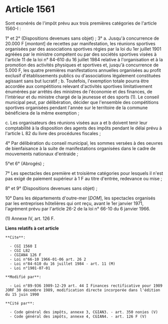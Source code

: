 # Article 1561

Sont exonérés de l'impôt prévu aux trois premières catégories de l'article 1560-I :

1° et 2° (Dispositions devenues sans objet) ;    3° a. Jusqu'à concurrence de 20.000 F [*montant*] de recettes par
manifestation, les réunions sportives organisées par des associations sportives régies par la loi du 1er juillet 1901 agréées
par le ministre compétent ou par des sociétés sportives visées à l'article 11 de la loi n° 84-610 du 16 juillet 1984 relative
à l'organisation et à la promotion des activités physiques et sportives et, jusqu'à concurrence de 5.000 F, les quatre
premières manifestations annuelles organisées au profit exclusif d'établissements publics ou d'associations légalement
constituées agissant sans but lucratif ;    b. Toutefois, l'exemption totale pourra être accordée aux compétitions relevant
d'activités sportives limitativement énumérées par arrêtés des ministres de l'économie et des finances, de l'intérieur et du
ministre chargé de la jeunesse et des sports (1).    Le conseil municipal peut, par délibération, décider que l'ensemble des
compétitions sportives organisées pendant l'année sur le territoire de la commune bénéficiera de la même exemption ;

c. Les organisateurs des réunions visées aux a et b doivent tenir leur comptabilité à la disposition des agents des impôts
pendant le délai prévu à l'article L 82 du livre des procédures fiscales ;

4° Par délibération du conseil municipal, les sommes versées à des oeuvres de bienfaisance à la suite de manifestations
organisées dans le cadre de mouvements nationaux d'entraide ;

5°et 6° (Abrogés) ;

7° Les spectacles des première et troisième catégories pour lesquels il n'est pas exigé de paiement supérieur à 1 F au titre
d'entrée, redevance ou mise ;

8° et 9° (Dispositions devenues sans objet) ;

10° Dans les départements d'outre-mer [*DOM*], les spectacles organisés par les entreprises hôtelières qui ont reçu, avant le
1er janvier 1971, l'agrément prévu par l'article 26-2 de la loi n° 66-10 du 6 janvier 1966.

(1) Annexe IV, art. 126 F.

**Liens relatifs à cet article**

	**Cite**:

	  - CGI 1560 I
	  - CGI L82
	  - CGIAN4 126 F
	  - Loi n°66-10 1966-01-06 art. 26 2
	  - Loi n°84-610 du 16 juillet 1984 - art. 11 (M)
	  - Loi n°1901-07-01

	**Modifié par**:

	  - Loi n°89-936 1989-12-29 art. 44 I Finances rectificative pour 1989 JORF 30 décembre 1989, modification directe incorporée dans l'édition du 15 juin 1990

	**Cité par**:

	  - Code général des impôts, annexe 3, CGIAN3. - art. 350 nonies (V)
	  - Code général des impôts, annexe 4, CGIAN4. - art. 126 F (V)
